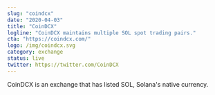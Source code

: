 ```yaml
---
slug: "coindcx"
date: "2020-04-03"
title: "CoinDCX"
logline: "CoinDCX maintains multiple SOL spot trading pairs."
cta: "https://coindcx.com/"
logo: /img/coindcx.svg
category: exchange
status: live
twitter: https://twitter.com/CoinDCX
---
```


CoinDCX is an exchange that has listed SOL, Solana's native currency.
